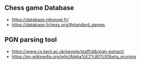 ## Chess game Database

- https://database.nikonoel.fr/
- https://database.lichess.org/#standard_games

## PGN parsing tool

- https://www.cs.kent.ac.uk/people/staff/djb/pgn-extract/
- https://en.wikipedia.org/wiki/Alpha%E2%80%93beta_pruning